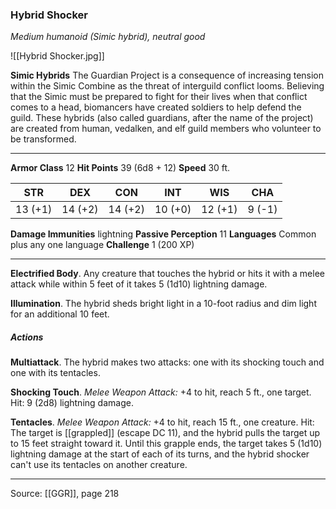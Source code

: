 ### Hybrid Shocker
_Medium humanoid (Simic hybrid), neutral good_

![[Hybrid Shocker.jpg]]

**Simic Hybrids** The Guardian Project is a consequence of increasing tension within the Simic Combine as the threat of interguild conflict looms. Believing that the Simic must be prepared to fight for their lives when that conflict comes to a head, biomancers have created soldiers to help defend the guild. These hybrids (also called guardians, after the name of the project) are created from human, vedalken, and elf guild members who volunteer to be transformed.






---

**Armor Class** 12
**Hit Points** 39 (6d8 + 12)
**Speed** 30 ft.

| STR     | DEX     | CON     | INT     | WIS     | CHA     |
|---------|---------|---------|---------|---------|---------|
| 13 (+1) | 14 (+2) | 14 (+2) | 10 (+0) | 12 (+1) | 9 (-1) |

**Damage Immunities** lightning
**Passive Perception** 11
**Languages** Common plus any one language
**Challenge** 1 (200 XP)

---

**Electrified Body**. Any creature that touches the hybrid or hits it with a melee attack while within 5 feet of it takes 5 (1d10) lightning damage.

**Illumination**. The hybrid sheds bright light in a 10-foot radius and dim light for an additional 10 feet.

##### Actions
**Multiattack**. The hybrid makes two attacks: one with its shocking touch and one with its tentacles.

**Shocking Touch**. _Melee Weapon Attack:_ +4 to hit, reach 5 ft., one target. Hit: 9 (2d8) lightning damage.

**Tentacles**. _Melee Weapon Attack:_ +4 to hit, reach 15 ft., one creature. Hit: The target is [[grappled]] (escape DC 11), and the hybrid pulls the target up to 15 feet straight toward it. Until this grapple ends, the target takes 5 (1d10) lightning damage at the start of each of its turns, and the hybrid shocker can't use its tentacles on another creature.


---

Source: [[GGR]], page 218